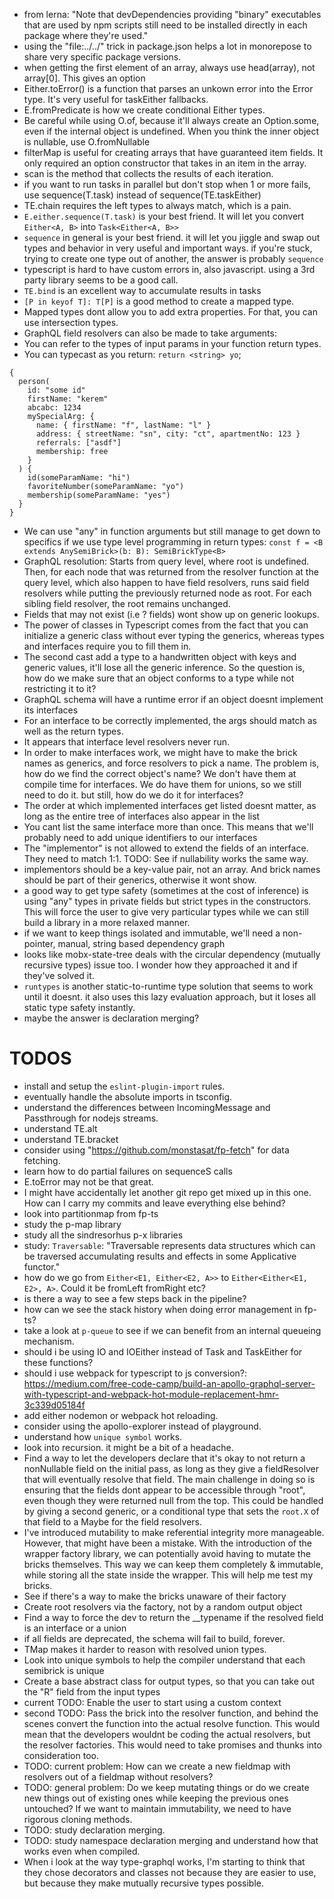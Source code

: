 - from lerna: "Note that devDependencies providing "binary" executables that are used by npm scripts still need to be installed directly in each package where they're used."
- using the "file:../../" trick in package.json helps a lot in monorepose to share very specific package versions.
- when getting the first element of an array, always use head(array), not array[0]. This gives an option<item>
- Either.toError() is a function that parses an unkown error into the Error type. It's very useful for taskEither fallbacks.
- E.fromPredicate is how we create conditional Either types.
- Be careful while using O.of, because it'll always create an Option.some, even if the internal object is undefined. When you think the inner object is nullable, use O.fromNullable
- filterMap is useful for creating arrays that have guaranteed item fields. It only required an option constructor that takes in an item in the array.
- scan is the method that collects the results of each iteration.
- if you want to run tasks in parallel but don't stop when 1 or more fails, use sequence(T.task) instead of sequence(TE.taskEither)
- TE.chain requires the left types to always match, which is a pain.
- `E.either.sequence(T.task)` is your best friend. It will let you convert `Either<A, B>` into `Task<Either<A, B>>`
- `sequence` in general is your best friend. it will let you jiggle and swap out types and behavior in very useful and important ways. if you're stuck, trying to create one type out of another, the answer is probably `sequence`
- typescript is hard to have custom errors in, also javascript. using a 3rd party library seems to be a good call.
- `TE.bind` is an excellent way to accumulate results in tasks
- `[P in keyof T]: T[P]` is a good method to create a mapped type.
- Mapped types dont allow you to add extra properties. For that, you can use intersection types.
- GraphQL field resolvers can also be made to take arguments:
- You can refer to the types of input params in your function return types.
- You can typecast as you return: `return <string> yo`;

```gql
{
  person(
    id: "some id"
    firstName: "kerem"
    abcabc: 1234
    mySpecialArg: {
      name: { firstName: "f", lastName: "l" }
      address: { streetName: "sn", city: "ct", apartmentNo: 123 }
      referrals: ["asdf"]
      membership: free
    }
  ) {
    id(someParamName: "hi")
    favoriteNumber(someParamName: "yo")
    membership(someParamName: "yes")
  }
}
```

- We can use "any" in function arguments but still manage to get down to specifics if we use type level programming in return types: `const f = <B extends AnySemiBrick>(b: B): SemiBrickType<B>`
- GraphQL resolution: Starts from query level, where root is undefined. Then, for each node that was returned from the resolver function at the query level, which also happen to have field resolvers, runs said field resolvers while putting the previously returned node as root. For each sibling field resolver, the root remains unchanged.
- Fields that may not exist (i.e ? fields) wont show up on generic lookups.
- The power of classes in Typescript comes from the fact that you can initialize a generic class without ever typing the generics, whereas types and interfaces require you to fill them in.
- The second cast add a type to a handwritten object with keys and generic values, it'll lose all the generic inference. So the question is, how do we make sure that an object conforms to a type while not restricting it to it?
- GraphQL schema will have a runtime error if an object doesnt implement its interfaces
- For an interface to be correctly implemented, the args should match as well as the return types.
- It appears that interface level resolvers never run.
- In order to make interfaces work, we might have to make the brick names as generics, and force resolvers to pick a name. The problem is, how do we find the correct object's name? We don't have them at compile time for interfaces. We do have them for unions, so we still need to do it.
  but still, how do we do it for interfaces?
- The order at which implemented interfaces get listed doesnt matter, as long as the entire tree of interfaces also appear in the list
- You cant list the same interface more than once. This means that we'll probably need to add unique identifiers to our interfaces
- The "implementor" is not allowed to extend the fields of an interface. They need to match 1:1. TODO: See if nullability works the same way.
- implementors should be a key-value pair, not an array. And brick names should be part of their generics, otherwise it wont show.
- a good way to get type safety (sometimes at the cost of inference) is using "any" types in private fields but strict types in the constructors. This will force the user to give very particular types while we can still build a library in a more relaxed manner.
- if we want to keep things isolated and immutable, we'll need a non-pointer, manual, string based dependency graph
- looks like mobx-state-tree deals with the circular dependency (mutually recursive types) issue too. I wonder how they approached it and if they've solved it.
- `runtypes` is another static-to-runtime type solution that seems to work until it doesnt. it also uses this lazy evaluation approach, but it loses all static type safety instantly.
- maybe the answer is declaration merging?

# TODOS

- install and setup the `eslint-plugin-import` rules.
- eventually handle the absolute imports in tsconfig.
- understand the differences between IncomingMessage and Passthrough for nodejs streams.
- understand TE.alt
- understand TE.bracket
- consider using "https://github.com/monstasat/fp-fetch" for data fetching.
- learn how to do partial failures on sequenceS calls
- E.toError may not be that great.
- I might have accidentally let another git repo get mixed up in this one. How can I carry my commits and leave everything else behind?
- look into partitionmap from fp-ts
- study the p-map library
- study all the sindresorhus p-x libraries
- study: `Traversable`: "Traversable represents data structures which can be traversed accumulating results and effects in some Applicative functor."
- how do we go from `Either<E1, Either<E2, A>>` to `Either<Either<E1, E2>, A>`. Could it be fromLeft fromRight etc?
- is there a way to see a few steps back in the pipeline?
- how can we see the stack history when doing error management in fp-ts?
- take a look at `p-queue` to see if we can benefit from an internal queueing mechanism.
- should i be using IO and IOEither instead of Task and TaskEither for these functions?
- should i use webpack for typescript to js conversion?: https://medium.com/free-code-camp/build-an-apollo-graphql-server-with-typescript-and-webpack-hot-module-replacement-hmr-3c339d05184f
- add either nodemon or webpack hot reloading.
- consider using the apollo-explorer instead of playground.
- understand how `unique symbol` works.
- look into recursion. it might be a bit of a headache.
- Find a way to let the developers declare that it's okay to not return a nonNullable field on the initial pass, as long as they give a fieldResolver that will eventually resolve that field. The main challenge in doing so is ensuring that the fields dont appear to be accessible through "root", even though they were returned null from the top. This could be handled by giving a second generic, or a conditional type that sets the `root.X` of that field to a Maybe<X> for the field resolvers.
- I've introduced mutability to make referential integrity more manageable. However, that might have been a mistake. With the introduction of the wrapper factory library, we can potentially avoid having to mutate the bricks themselves. This way we can keep them completely & immutable, while storing all the state inside the wrapper. This will help me test my bricks.
- See if there's a way to make the bricks unaware of their factory
- Create root resolvers via the factory, not by a random output object
- Find a way to force the dev to return the \_\_typename if the resolved field is an interface or a union
- if all fields are deprecated, the schema will fail to build, forever.
- TMap makes it harder to reason with resolved union types.
- Look into unique symbols to help the compiler understand that each semibrick is unique
- Create a base abstract class for output types, so that you can take out the "R" field from the input types
- current TODO: Enable the user to start using a custom context
- second TODO: Pass the brick into the resolver function, and behind the scenes convert the function into the actual resolve function. This would mean that the developers wouldnt be coding the actual resolvers, but the resolver factories. This would need to take promises and thunks into consideration too.
- TODO: current problem: How can we create a new fieldmap with resolvers out of a fieldmap without resolvers?
- TODO: general problem: Do we keep mutating things or do we create new things out of existing ones while keeping the previous ones untouched? If we want to maintain immutability, we need to have rigorous cloning methods.
- TODO: study declaration merging.
- TODO: study namespace declaration merging and understand how that works even when compiled.
- When i look at the way type-graphql works, I'm starting to think that they chose decorators and classes not because they are easier to use, but because they make mutually recursive types possible.
